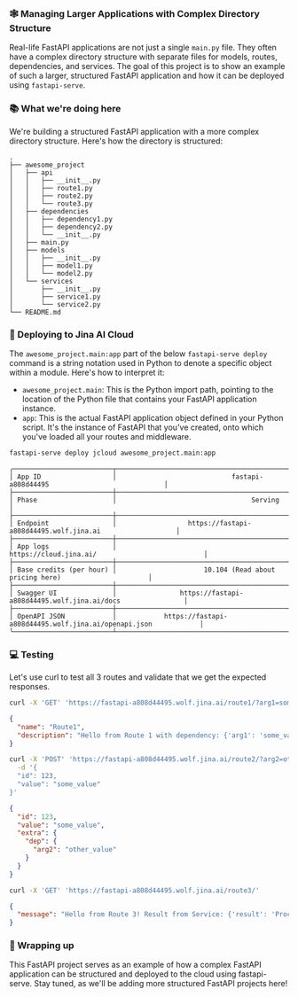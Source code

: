 ### 🕸️ Managing Larger Applications with Complex Directory Structure

Real-life FastAPI applications are not just a single `main.py` file. They often have a complex directory structure with separate files for models, routes, dependencies, and services. The goal of this project is to show an example of such a larger, structured FastAPI application and how it can be deployed using `fastapi-serve`.

### 📚 What we're doing here

We're building a structured FastAPI application with a more complex directory structure. Here's how the directory is structured:


```text
.
├── awesome_project
│   ├── api
│   │   ├── __init__.py
│   │   ├── route1.py
│   │   ├── route2.py
│   │   └── route3.py
│   ├── dependencies
│   │   ├── dependency1.py
│   │   ├── dependency2.py
│   │   └── __init__.py
│   ├── main.py
│   ├── models
│   │   ├── __init__.py
│   │   ├── model1.py
│   │   └── model2.py
│   └── services
│       ├── __init__.py
│       ├── service1.py
│       └── service2.py
└── README.md

```

### 🚀 Deploying to Jina AI Cloud

The `awesome_project.main:app` part of the below `fastapi-serve deploy` command is a string notation used in Python to denote a specific object within a module. Here's how to interpret it:

- `awesome_project.main`: This is the Python import path, pointing to the location of the Python file that contains your FastAPI application instance.
- `app`: This is the actual FastAPI application object defined in your Python script. It's the instance of FastAPI that you've created, onto which you've loaded all your routes and middleware.


```bash
fastapi-serve deploy jcloud awesome_project.main:app
```

```text
╭─────────────────────────┬────────────────────────────────────────────────────────────────────────────╮
│ App ID                  │                             fastapi-a808d44495                             │
├─────────────────────────┼────────────────────────────────────────────────────────────────────────────┤
│ Phase                   │                                  Serving                                   │
├─────────────────────────┼────────────────────────────────────────────────────────────────────────────┤
│ Endpoint                │                  https://fastapi-a808d44495.wolf.jina.ai                   │
├─────────────────────────┼────────────────────────────────────────────────────────────────────────────┤
│ App logs                │                           https://cloud.jina.ai/                           │
├─────────────────────────┼────────────────────────────────────────────────────────────────────────────┤
│ Base credits (per hour) │                      10.104 (Read about pricing here)                      │
├─────────────────────────┼────────────────────────────────────────────────────────────────────────────┤
│ Swagger UI              │                https://fastapi-a808d44495.wolf.jina.ai/docs                │
├─────────────────────────┼────────────────────────────────────────────────────────────────────────────┤
│ OpenAPI JSON            │            https://fastapi-a808d44495.wolf.jina.ai/openapi.json            │
╰─────────────────────────┴────────────────────────────────────────────────────────────────────────────╯
```

### 💻 Testing

Let's use curl to test all 3 routes and validate that we get the expected responses.

```bash
curl -X 'GET' 'https://fastapi-a808d44495.wolf.jina.ai/route1/?arg1=some_value'
```

```json
{
  "name": "Route1",
  "description": "Hello from Route 1 with dependency: {'arg1': 'some_value'}!"
}
```

```bash
curl -X 'POST' 'https://fastapi-a808d44495.wolf.jina.ai/route2/?arg2=other_value' \
  -d '{
  "id": 123,
  "value": "some_value"
}'
```

```json
{
  "id": 123,
  "value": "some_value",
  "extra": {
    "dep": {
      "arg2": "other_value"
    }
  }
}
```


```bash
curl -X 'GET' 'https://fastapi-a808d44495.wolf.jina.ai/route3/'
```

```json
{
  "message": "Hello from Route 3! Result from Service: {'result': 'Processed some data in Service2'}"
}
```


### 🎯 Wrapping up

This FastAPI project serves as an example of how a complex FastAPI application can be structured and deployed to the cloud using fastapi-serve. Stay tuned, as we'll be adding more structured FastAPI projects here!
